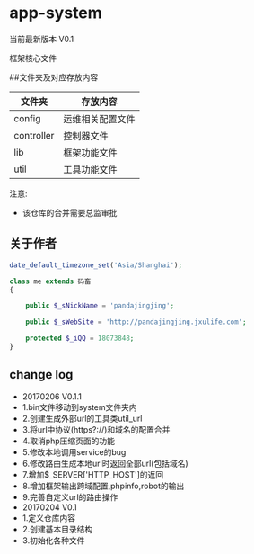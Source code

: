 # app-system

当前最新版本 V0.1

框架核心文件

##文件夹及对应存放内容

文件夹|存放内容
----|----
config|运维相关配置文件
controller|控制器文件
lib|框架功能文件
util|工具功能文件

注意:
- 该仓库的合并需要总监审批

## 关于作者

```php
date_default_timezone_set('Asia/Shanghai');

class me extends 码畜
{

    public $_sNickName = 'pandajingjing';

    public $_sWebSite = 'http://pandajingjing.jxulife.com';

    protected $_iQQ = 18073848;
}
```

## change log
- 20170206 V0.1.1
 - 1.bin文件移动到system文件夹内
 - 2.创建生成外部url的工具类util_url
 - 3.将url中协议(https?://)和域名的配置合并
 - 4.取消php压缩页面的功能
 - 5.修改本地调用service的bug
 - 6.修改路由生成本地url时返回全部url(包括域名)
 - 7.增加$_SERVER['HTTP_HOST']的返回
 - 8.增加框架输出跨域配置,phpinfo,robot的输出
 - 9.完善自定义url的路由操作
- 20170204 V0.1
 - 1.定义仓库内容
 - 2.创建基本目录结构
 - 3.初始化各种文件